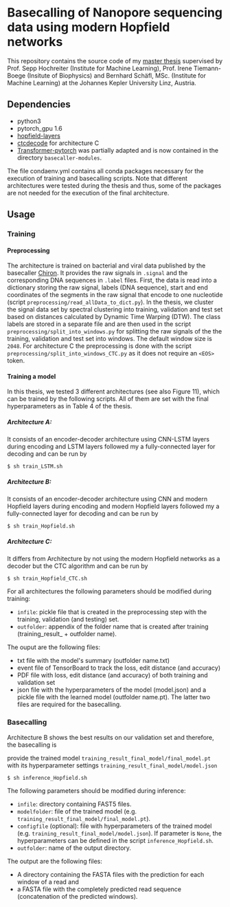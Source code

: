 # Basecalling of Nanopore sequencing data using modern Hopfield networks
This repository contains the source code of my [master thesis](https://epub.jku.at/obvulihs/content/titleinfo/6966694) supervised by Prof. Sepp Hochreiter (Institute for Machine Learning), Prof. Irene Tiemann-Boege (Insitute of Biophysics) and Bernhard Schäfl, MSc. (Institute for Machine Learning) at the Johannes Kepler University Linz, Austria. 

## Dependencies
* python3
* pytorch_gpu 1.6
* [hopfield-layers](https://github.com/ml-jku/hopfield-layers)
* [ctcdecode](https://github.com/parlance/ctcdecode.git) for architecture C
* [Transformer-pytorch](https://github.com/dreamgonfly/Transformer-pytorch) was partially adapted and is now contained in the directory `basecaller-modules`.

The file condaenv.yml contains all conda packages necessary for the execution of training and basecalling scripts. Note that different architectures were tested during the thesis and thus, some of the packages are not needed for the execution of the final architecture. 

## Usage
### Training
#### Preprocessing

The architecture is trained on bacterial and viral data published by the basecaller [Chiron](https://github.com/haotianteng/Chiron). It provides the raw signals in `.signal` and the corresponding DNA sequences in `.label` files. 
First, the data is read into a dictionary storing the raw signal, labels (DNA sequence), start and end coordinates of the segments in the raw signal that encode to one nucleotide (script `preprocessing/read_allData_to_dict.py`). In the thesis, we cluster the signal data set by spectral clustering into training, validation and test set based on distances calculated by Dynamic Time Warping (DTW). The class labels are stored in a separate file and are then used in the script `preprocessing/split_into_windows.py` for splitting the raw signals of the the training, validation and test set into windows. The default window size is `2048`.
For architecture C the preprocessing is done with the script `preprocessing/split_into_windows_CTC.py` as it does not require an `<EOS>` token. 

#### Training a model
In this thesis, we tested 3 different architectures (see also Figure 11), which can be trained by the following scripts. All of them are set with the final hyperparameters as in Table 4 of the thesis. 
##### Architecture A:
It consists of an encoder-decoder architecture using CNN-LSTM layers during encoding and LSTM layers followed my a fully-connected layer for decoding and can be run by

```angular2
$ sh train_LSTM.sh
```
##### Architecture B:
It consists of an encoder-decoder architecture using CNN and modern Hopfield layers during encoding and modern Hopfield layers followed my a fully-connected layer for decoding and can be run by

```angular2
$ sh train_Hopfield.sh
```
##### Architecture C:
It differs from Architecture by not using the modern Hopfield networks as a decoder but the CTC algorithm and can be run by

```angular2
$ sh train_Hopfield_CTC.sh
```

For all architectures the following parameters should be modified during training:
* `infile`: pickle file that is created in the preprocessing step with the training, validation (and testing) set.
* `outfolder`: appendix of the folder name that is created after training (training_result_ + outfolder name).

The ouput are the following files: 
* txt file with the model's summary (outfolder name.txt)
* event file of TensorBoard to track the loss, edit distance (and accuracy)
* PDF file with loss, edit distance (and accuracy) of both training and validation set
* json file with the hyperparameters of the model (model.json) and a pickle file with the learned model (outfolder name.pt). 
The latter two files are required for the basecalling. 

### Basecalling
Architecture B shows the best results on our validation set and therefore, the basecalling is 


provide the trained model `training_result_final_model/final_model.pt` with its hyperparameter settings `training_result_final_model/model.json`

```angular2
$ sh inference_Hopfield.sh
```

The following parameters should be modified during inference:
* `infile`: directory containing FAST5 files.
* `modelfolder`: file of the trained model (e.g. `training_result_final_model/final_model.pt`).
* `configfile` (optional): file with hyperparameters of the trained model (e.g. `training_result_final_model/model.json`). If parameter is `None`, the hyperparameters can be defined in the script `inference_Hopfield.sh`.
* `outfolder`: name of the output directory. 

The output are the following files: 
* A directory containing the FASTA files with the prediction for each window of a read and 
* a FASTA file with the completely predicted read sequence (concatenation of the predicted windows). 